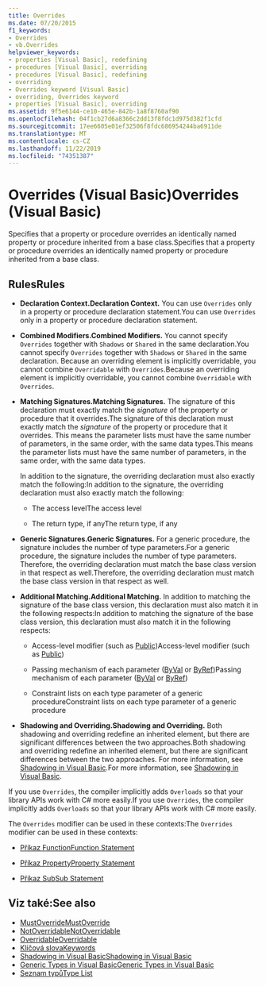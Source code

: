 ```yaml
---
title: Overrides
ms.date: 07/20/2015
f1_keywords:
- Overrides
- vb.Overrides
helpviewer_keywords:
- properties [Visual Basic], redefining
- procedures [Visual Basic], overriding
- procedures [Visual Basic], redefining
- overriding
- Overrides keyword [Visual Basic]
- overriding, Overrides keyword
- properties [Visual Basic], overriding
ms.assetid: 9f5e6144-ce10-465e-842b-1a8f8760af90
ms.openlocfilehash: 04f1cb27d6a8366c2dd13f8fdc1d975d382f1cfd
ms.sourcegitcommit: 17ee6605e01ef32506f8fdc686954244ba6911de
ms.translationtype: MT
ms.contentlocale: cs-CZ
ms.lasthandoff: 11/22/2019
ms.locfileid: "74351387"
---
```

# <a name="overrides-visual-basic"></a><span data-ttu-id="d46aa-102">Overrides (Visual Basic)</span><span class="sxs-lookup"><span data-stu-id="d46aa-102">Overrides (Visual Basic)</span></span>

<span data-ttu-id="d46aa-103">Specifies that a property or procedure overrides an identically named property or procedure inherited from a base class.</span><span class="sxs-lookup"><span data-stu-id="d46aa-103">Specifies that a property or procedure overrides an identically named property or procedure inherited from a base class.</span></span>

## <a name="rules"></a><span data-ttu-id="d46aa-104">Rules</span><span class="sxs-lookup"><span data-stu-id="d46aa-104">Rules</span></span>

- <span data-ttu-id="d46aa-105">**Declaration Context.**</span><span class="sxs-lookup"><span data-stu-id="d46aa-105">**Declaration Context.**</span></span> <span data-ttu-id="d46aa-106">You can use `Overrides` only in a property or procedure declaration statement.</span><span class="sxs-lookup"><span data-stu-id="d46aa-106">You can use `Overrides` only in a property or procedure declaration statement.</span></span>

- <span data-ttu-id="d46aa-107">**Combined Modifiers.**</span><span class="sxs-lookup"><span data-stu-id="d46aa-107">**Combined Modifiers.**</span></span> <span data-ttu-id="d46aa-108">You cannot specify `Overrides` together with `Shadows` or `Shared` in the same declaration.</span><span class="sxs-lookup"><span data-stu-id="d46aa-108">You cannot specify `Overrides` together with `Shadows` or `Shared` in the same declaration.</span></span> <span data-ttu-id="d46aa-109">Because an overriding element is implicitly overridable, you cannot combine `Overridable` with `Overrides`.</span><span class="sxs-lookup"><span data-stu-id="d46aa-109">Because an overriding element is implicitly overridable, you cannot combine `Overridable` with `Overrides`.</span></span>

- <span data-ttu-id="d46aa-110">**Matching Signatures.**</span><span class="sxs-lookup"><span data-stu-id="d46aa-110">**Matching Signatures.**</span></span> <span data-ttu-id="d46aa-111">The signature of this declaration must exactly match the *signature* of the property or procedure that it overrides.</span><span class="sxs-lookup"><span data-stu-id="d46aa-111">The signature of this declaration must exactly match the *signature* of the property or procedure that it overrides.</span></span> <span data-ttu-id="d46aa-112">This means the parameter lists must have the same number of parameters, in the same order, with the same data types.</span><span class="sxs-lookup"><span data-stu-id="d46aa-112">This means the parameter lists must have the same number of parameters, in the same order, with the same data types.</span></span>

  <span data-ttu-id="d46aa-113">In addition to the signature, the overriding declaration must also exactly match the following:</span><span class="sxs-lookup"><span data-stu-id="d46aa-113">In addition to the signature, the overriding declaration must also exactly match the following:</span></span>

  - <span data-ttu-id="d46aa-114">The access level</span><span class="sxs-lookup"><span data-stu-id="d46aa-114">The access level</span></span>

  - <span data-ttu-id="d46aa-115">The return type, if any</span><span class="sxs-lookup"><span data-stu-id="d46aa-115">The return type, if any</span></span>

- <span data-ttu-id="d46aa-116">**Generic Signatures.**</span><span class="sxs-lookup"><span data-stu-id="d46aa-116">**Generic Signatures.**</span></span> <span data-ttu-id="d46aa-117">For a generic procedure, the signature includes the number of type parameters.</span><span class="sxs-lookup"><span data-stu-id="d46aa-117">For a generic procedure, the signature includes the number of type parameters.</span></span> <span data-ttu-id="d46aa-118">Therefore, the overriding declaration must match the base class version in that respect as well.</span><span class="sxs-lookup"><span data-stu-id="d46aa-118">Therefore, the overriding declaration must match the base class version in that respect as well.</span></span>

- <span data-ttu-id="d46aa-119">**Additional Matching.**</span><span class="sxs-lookup"><span data-stu-id="d46aa-119">**Additional Matching.**</span></span> <span data-ttu-id="d46aa-120">In addition to matching the signature of the base class version, this declaration must also match it in the following respects:</span><span class="sxs-lookup"><span data-stu-id="d46aa-120">In addition to matching the signature of the base class version, this declaration must also match it in the following respects:</span></span>

  - <span data-ttu-id="d46aa-121">Access-level modifier (such as [Public](../../../visual-basic/language-reference/modifiers/public.md))</span><span class="sxs-lookup"><span data-stu-id="d46aa-121">Access-level modifier (such as [Public](../../../visual-basic/language-reference/modifiers/public.md))</span></span>

  - <span data-ttu-id="d46aa-122">Passing mechanism of each parameter ([ByVal](../../../visual-basic/language-reference/modifiers/byval.md) or [ByRef](../../../visual-basic/language-reference/modifiers/byref.md))</span><span class="sxs-lookup"><span data-stu-id="d46aa-122">Passing mechanism of each parameter ([ByVal](../../../visual-basic/language-reference/modifiers/byval.md) or [ByRef](../../../visual-basic/language-reference/modifiers/byref.md))</span></span>

  - <span data-ttu-id="d46aa-123">Constraint lists on each type parameter of a generic procedure</span><span class="sxs-lookup"><span data-stu-id="d46aa-123">Constraint lists on each type parameter of a generic procedure</span></span>

- <span data-ttu-id="d46aa-124">**Shadowing and Overriding.**</span><span class="sxs-lookup"><span data-stu-id="d46aa-124">**Shadowing and Overriding.**</span></span> <span data-ttu-id="d46aa-125">Both shadowing and overriding redefine an inherited element, but there are significant differences between the two approaches.</span><span class="sxs-lookup"><span data-stu-id="d46aa-125">Both shadowing and overriding redefine an inherited element, but there are significant differences between the two approaches.</span></span> <span data-ttu-id="d46aa-126">For more information, see [Shadowing in Visual Basic](../../../visual-basic/programming-guide/language-features/declared-elements/shadowing.md).</span><span class="sxs-lookup"><span data-stu-id="d46aa-126">For more information, see [Shadowing in Visual Basic](../../../visual-basic/programming-guide/language-features/declared-elements/shadowing.md).</span></span>

<span data-ttu-id="d46aa-127">If you use `Overrides`, the compiler implicitly adds `Overloads` so that your library APIs work with C# more easily.</span><span class="sxs-lookup"><span data-stu-id="d46aa-127">If you use `Overrides`, the compiler implicitly adds `Overloads` so that your library APIs work with C# more easily.</span></span>

<span data-ttu-id="d46aa-128">The `Overrides` modifier can be used in these contexts:</span><span class="sxs-lookup"><span data-stu-id="d46aa-128">The `Overrides` modifier can be used in these contexts:</span></span>

- [<span data-ttu-id="d46aa-129">Příkaz Function</span><span class="sxs-lookup"><span data-stu-id="d46aa-129">Function Statement</span></span>](../../../visual-basic/language-reference/statements/function-statement.md)

- [<span data-ttu-id="d46aa-130">Příkaz Property</span><span class="sxs-lookup"><span data-stu-id="d46aa-130">Property Statement</span></span>](../../../visual-basic/language-reference/statements/property-statement.md)

- [<span data-ttu-id="d46aa-131">Příkaz Sub</span><span class="sxs-lookup"><span data-stu-id="d46aa-131">Sub Statement</span></span>](../../../visual-basic/language-reference/statements/sub-statement.md)

## <a name="see-also"></a><span data-ttu-id="d46aa-132">Viz také:</span><span class="sxs-lookup"><span data-stu-id="d46aa-132">See also</span></span>

- [<span data-ttu-id="d46aa-133">MustOverride</span><span class="sxs-lookup"><span data-stu-id="d46aa-133">MustOverride</span></span>](../../../visual-basic/language-reference/modifiers/mustoverride.md)
- [<span data-ttu-id="d46aa-134">NotOverridable</span><span class="sxs-lookup"><span data-stu-id="d46aa-134">NotOverridable</span></span>](../../../visual-basic/language-reference/modifiers/notoverridable.md)
- [<span data-ttu-id="d46aa-135">Overridable</span><span class="sxs-lookup"><span data-stu-id="d46aa-135">Overridable</span></span>](../../../visual-basic/language-reference/modifiers/overridable.md)
- [<span data-ttu-id="d46aa-136">Klíčová slova</span><span class="sxs-lookup"><span data-stu-id="d46aa-136">Keywords</span></span>](../../../visual-basic/language-reference/keywords/index.md)
- [<span data-ttu-id="d46aa-137">Shadowing in Visual Basic</span><span class="sxs-lookup"><span data-stu-id="d46aa-137">Shadowing in Visual Basic</span></span>](../../../visual-basic/programming-guide/language-features/declared-elements/shadowing.md)
- [<span data-ttu-id="d46aa-138">Generic Types in Visual Basic</span><span class="sxs-lookup"><span data-stu-id="d46aa-138">Generic Types in Visual Basic</span></span>](../../../visual-basic/programming-guide/language-features/data-types/generic-types.md)
- [<span data-ttu-id="d46aa-139">Seznam typů</span><span class="sxs-lookup"><span data-stu-id="d46aa-139">Type List</span></span>](../../../visual-basic/language-reference/statements/type-list.md)
